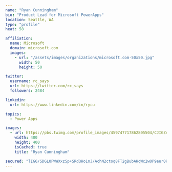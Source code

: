 ```yaml
---
name: "Ryan Cunningham"
bio: "Product Lead for Microsoft PowerApps"
location: Seattle, WA
type: "profile"
heat: 58

affiliation:
  name: Microsoft
  domain: microsoft.com
  images:
    - url: "/assets/images/organizations/microsoft.com-50x50.jpg"
      width: 50
      height: 50

twitter:
  username: rc_says
  url: https://twitter.com/rc_says
  followers: 2484

linkedin:
  url: https://www.linkedin.com/in/rycu

topics:
  - Power Apps

images:
  - url: https://pbs.twimg.com/profile_images/459747717862805504/CJIGZejd_400x400.png
    width: 400
    height: 400
    isCached: true
    title: "Ryan Cunningham"

secured: "lIG6/SDGLOPWWXxzSp+SRdQHo1nJ/AchN2ctoq8FT2gBubAHqWc2wOP9eur0RjUK1g3bkPByWSuleIiBD95A7NKyaYnOvwgcRLgCTjR1AGhxsT2csN/WLw3Otn/j7n6fpvI3kuSFgdwK6LGA8tMC0FPNcAk4G10tQdpAumeMF1IjgY7hGJmBMrOSzG/04CMQeL/9wRKPCG32obt6YOXHG03EgotW11bhe5ZDgdJqE/0yOLDvo123fBOZLENJ2NH3LK6hH4TSBYUGX5Xw+/VC/F1ZnHSfJ7PwmZtrgMWEQUkedvwKZTOY3kXG7RZJA3vMyZhgAOyN4hSP53xATWwU4tX4cCYJTgQ8q3I3oxc7agWAmByCq9KBWKn8HCBOf6sdRmsiO8iSVp3L2aYQ3daNYwIOvhgMaCjiNK2J1FINwEQ=;lFdIL408qY5YRfTURxbiXg=="
---
```


